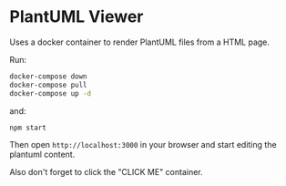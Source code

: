 # PlantUML Viewer

Uses a docker container to render PlantUML files from a HTML page.

Run:

```bash
docker-compose down
docker-compose pull
docker-compose up -d
```

and:

```bash
npm start
```

Then open `http://localhost:3000` in your browser and start editing the plantuml content.

Also don't forget to click the "CLICK ME" container.
